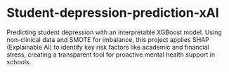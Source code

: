 # Student-depression-prediction-xAI
Predicting student depression with an interpretable XGBoost model. Using non-clinical data and SMOTE for imbalance, this project applies SHAP (Explainable AI) to identify key risk factors like academic and financial stress, creating a transparent tool for proactive mental health support in schools.
